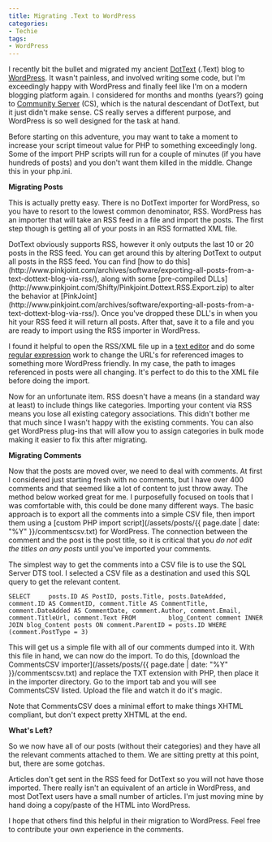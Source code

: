 ```yaml
---
title: Migrating .Text to WordPress
categories:
- Techie
tags:
- WordPress
---
```


I recently bit the bullet and migrated my ancient [DotText](http://workspaces.gotdotnet.com/dottext) (.Text) blog to [WordPress](http://wordpress.org/). It wasn't painless, and involved writing some code, but I'm exceedingly happy with WordPress and finally feel like I'm on a modern blogging platform again.
I considered for months and months (years?) going to [Community Server](http://communityserver.org/) (CS), which is the natural descendant of DotText, but it just didn't make sense. CS really serves a different purpose, and WordPress is so well designed for the task at hand.

Before starting on this adventure, you may want to take a moment to increase your script timeout value for PHP to something exceedingly long. Some of the import PHP scripts will run for a couple of minutes (if you have hundreds of posts) and you don't want them killed in the middle. Change this in your php.ini.

**Migrating Posts**

This is actually pretty easy. There is no DotText importer for WordPress, so you have to resort to the lowest common denominator, RSS. WordPress has an importer that will take an RSS feed in a file and import the posts. The first step though is getting all of your posts in an RSS formatted XML file.

<!-- more -->DotText obviously supports RSS, however it only outputs the last 10 or 20 posts in the RSS feed. You can get around this by altering DotText to output all posts in the RSS feed. You can find [how to do this](http://www.pinkjoint.com/archives/software/exporting-all-posts-from-a-text-dottext-blog-via-rss/), along with some [pre-compiled DLLs](http://www.pinkjoint.com/Shifty/Pinkjoint.Dottext.RSS.Export.zip) to alter the behavior at [PinkJoint](http://www.pinkjoint.com/archives/software/exporting-all-posts-from-a-text-dottext-blog-via-rss/). Once you've dropped these DLL's in when you hit your RSS feed it will return all posts. After that, save it to a file and you are ready to import using the RSS importer in WordPress.

I found it helpful to open the RSS/XML file up in a [text editor](http://www.textpad.com/) and do some [regular expression](http://en.wikipedia.org/wiki/Regular_expression) work to change the URL's for referenced images to something more WordPress friendly. In my case, the path to images referenced in posts were all changing. It's perfect to do this to the XML file before doing the import.

Now for an unfortunate item. RSS doesn't have a means (in a standard way at least) to include things like categories. Importing your content via RSS means you lose all existing category associations. This didn't bother me that much since I wasn't happy with the existing comments. You can also get WordPress plug-ins that will allow you to assign categories in bulk mode making it easier to fix this after migrating.

**Migrating Comments**

Now that the posts are moved over, we need to deal with comments. At first I considered just starting fresh with no comments, but I have over 400 comments and that seemed like a lot of content to just throw away. The method below worked great for me. I purposefully focused on tools that I was comfortable with, this could be done many different ways. The basic approach is to export all the comments into a simple CSV file, then import them using a [custom PHP import script](/assets/posts/{{ page.date | date: "%Y" }}/commentscsv.txt) for WordPress. The connection between the comment and the post is the post title, so it is critical that you _do not edit the titles on any posts_ until you've imported your comments.

The simplest way to get the comments into a CSV file is to use the SQL Server DTS tool. I selected a CSV file as a destination and used this SQL query to get the relevant content.

`SELECT     posts.ID AS PostID, posts.Title, posts.DateAdded, comment.ID AS CommentID, comment.Title AS CommentTitle, comment.DateAdded AS CommentDate, comment.Author, comment.Email, comment.TitleUrl, comment.Text
FROM         blog_Content comment
INNER JOIN blog_Content posts ON comment.ParentID = posts.ID
WHERE     (comment.PostType = 3) `

This will get us a simple file with all of our comments dumped into it. With this file in hand, we can now do the import. To do this, [download the CommentsCSV importer](/assets/posts/{{ page.date | date: "%Y" }}/commentscsv.txt) and replace the TXT extension with PHP, then place it in the importer directory. Go to the import tab and you will see CommentsCSV listed. Upload the file and watch it do it's magic.

Note that CommentsCSV does a minimal effort to make things XHTML compliant, but don't expect pretty XHTML at the end.

**What's Left?**

So we now have all of our posts (without their categories) and they have all the relevant comments attached to them. We are sitting pretty at this point, but, there are some gotchas.

Articles don't get sent in the RSS feed for DotText so you will not have those imported. There really isn't an equivalent of an article in WordPress, and most DotText users have a small number of articles. I'm just moving mine by hand doing a copy/paste of the HTML into WordPress.

I hope that others find this helpful in their migration to WordPress. Feel free to contribute your own experience in the comments.
